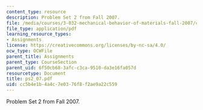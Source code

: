 ```yaml
---
content_type: resource
description: Problem Set 2 from Fall 2007.
file: /media/courses/3-032-mechanical-behavior-of-materials-fall-2007/cc5b4e1b4a4c7e0376f8f2ae9a22c559_ps2_07.pdf
file_type: application/pdf
learning_resource_types:
- Assignments
license: https://creativecommons.org/licenses/by-nc-sa/4.0/
ocw_type: OCWFile
parent_title: Assignments
parent_type: CourseSection
parent_uid: 6f50cb68-3afc-c3ca-9510-da3e16fa057d
resourcetype: Document
title: ps2_07.pdf
uid: cc5b4e1b-4a4c-7e03-76f8-f2ae9a22c559
---
```

Problem Set 2 from Fall 2007.